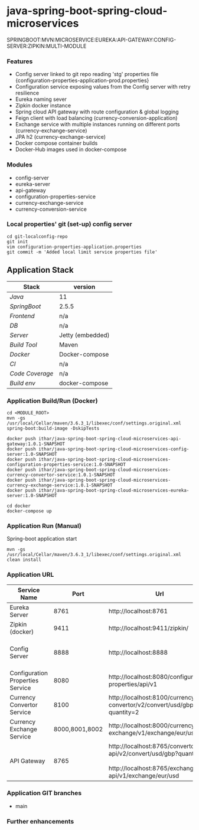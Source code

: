 # java-spring-boot-spring-cloud-microservices
SPRINGBOOT:MVN:MICROSERVICE:EUREKA:API-GATEWAY:CONFIG-SERVER:ZIPKIN:MULTI-MODULE

### Features
- Config server linked to git repo reading 'stg' properties file {configuration-properties-application-prod.properties}
- Configuration service exposing values from the Config server with retry resilience
- Eureka naming sever
- Zipkin docker instance   
- Spring cloud API gateway with route configuration & global logging
- Feign client with load balancing (currency-conversion-application)
- Exchange service with multiple instances running on different ports (currency-exchange-service)
- JPA h2 (currency-exchange-service)
- Docker compose container builds 
- Docker-Hub images used in docker-compose

### Modules 
- config-server
- eureka-server
- api-gateway  
- configuration-properties-service
- currency-exchange-service  
- currency-conversion-service

### Local properties' git (set-up) config server
``` 
cd git-localconfig-repo
git init 
vim configuration-properties-application.properties
git commit -m 'Added local limit service properties file'
```

## Application Stack

Stack  | version |
--- | --- |  
*Java* | 11
*SpringBoot* |  2.5.5
*Frontend* | n/a
*DB* | n/a
*Server* | Jetty (embedded)
*Build Tool* | Maven
*Docker* | Docker-compose
*CI* | n/a
*Code Coverage* | n/a
*Build env* | docker-compose

### Application Build/Run (Docker)

```
cd <MODULE_ROOT> 
mvn -gs /usr/local/Cellar/maven/3.6.3_1/libexec/conf/settings.original.xml spring-boot:build-image -DskipTests

docker push ithar/java-spring-boot-spring-cloud-microservices-api-gateway:1.0.1-SNAPSHOT 
docker push ithar/java-spring-boot-spring-cloud-microservices-config-server:1.0-SNAPSHOT
docker push ithar/java-spring-boot-spring-cloud-microservices-configuration-properties-service:1.0-SNAPSHOT
docker push ithar/java-spring-boot-spring-cloud-microservices-currency-convertor-service:1.0.1-SNAPSHOT
docker push ithar/java-spring-boot-spring-cloud-microservices-currency-exchange-service:1.0.1-SNAPSHOT
docker push ithar/java-spring-boot-spring-cloud-microservices-eureka-server:1.0-SNAPSHOT

cd docker 
docker-compose up
```

### Application Run (Manual)
Spring-boot application start 

`mvn -gs /usr/local/Cellar/maven/3.6.3_1/libexec/conf/settings.original.xml clean install`

### Application URL
Service Name | Port | Url | Supporting Url
--- | --- | --- |--- |
Eureka Server | 8761 | http://localhost:8761 |
Zipkin (docker) | 9411 |  http://localhost:9411/zipkin/ | docker container run -p 9411:9411 -d openzipkin/zipkin:2.23
Config Server | 8888 | http://localhost:8888 | http://localhost:8888/configuration-properties-application/default <b/> http://localhost:8888/configuration-properties-application/stg
Configuration Properties Service | 8080 | http://localhost:8080/configuration-properties/api/v1 |
Currency Convertor Service | 8100 | http://localhost:8100/currency-convertor/v2/convert/usd/gbp?quantity=2 | http://localhost:8100/currency-convertor/v1/convert/usd/gbp?quantity=2
Currency Exchange Service | 8000,8001,8002 | http://localhost:8000/currency-exchange/v1/exchange/eur/usd | http://localhost:8000/h2-console/
API Gateway | 8765 | http://localhost:8765/convertor-api/v2/convert/usd/gbp?quantity=2 <br /><br /> http://localhost:8765/exchanger-api/v1/exchange/eur/usd | http://localhost:8765/actuator/health

### Application GIT branches
- main

### Further enhancements